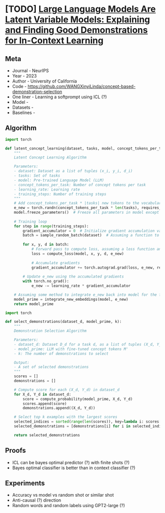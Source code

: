 # [TODO] [Large Language Models Are Latent Variable Models: Explaining and Finding Good Demonstrations for In-Context Learning](https://arxiv.org/pdf/2301.11916.pdf)

## Meta

* Journal - NeurIPS
* Year - 2023
* Author - University of California
* Code - https://github.com/WANGXinyiLinda/concept-based-demonstration-selection
* One liner - Learning a softprompt using ICL (?)
* Model -
* Datasets -
* Baselines -

## Algorithm

```python
import torch

def latent_concept_learning(dataset, tasks, model, concept_tokens_per_task, learning_rate, training_steps):
    """
    Latent Concept Learning Algorithm

    Parameters:
    - dataset: Dataset as a list of tuples (x_i, y_i, d_i)
    - tasks: Set of tasks
    - model: Pre-trained Language Model (LLM)
    - concept_tokens_per_task: Number of concept tokens per task
    - learning_rate: Learning rate
    - training_steps: Number of training steps
    """
    # Add concept_tokens_per_task * |tasks| new tokens to the vocabulary and initialize their embeddings
    e_new = torch.randn(concept_tokens_per_task * len(tasks), requires_grad=True)  # Random initialization
    model.freeze_parameters()  # Freeze all parameters in model except e_new
    
    # Training loop
    for step in range(training_steps):
        gradient_accumulator = 0  # Initialize gradient accumulation variable
        batch = sample_random_batch(dataset)  # Assuming a function to sample a batch from dataset
        
        for x, y, d in batch:
            # Forward pass to compute loss, assuming a loss function and a method to integrate e_new
            loss = compute_loss(model, x, y, d, e_new)
            
            # Accumulate gradients
            gradient_accumulator += torch.autograd.grad(loss, e_new, retain_graph=True)[0]
        
        # Update e_new using the accumulated gradients
        with torch.no_grad():
            e_new -= learning_rate * gradient_accumulator

    # Assuming some method to integrate e_new back into model for the final model M'
    model_prime = integrate_new_embeddings(model, e_new)
    return model_prime

```

```python
import torch

def select_demonstrations(dataset_d, model_prime, k):
    """
    Demonstration Selection Algorithm

    Parameters:
    - dataset_d: Dataset D_d for a task d, as a list of tuples (X_d, Y_d)
    - model_prime: LLM with fine-tuned concept tokens M'
    - k: The number of demonstrations to select

    Output:
    - A set of selected demonstrations
    """
    scores = []
    demonstrations = []

    # Compute score for each (X_d, Y_d) in dataset_d
    for X_d, Y_d in dataset_d:
        score = compute_probability(model_prime, X_d, Y_d)
        scores.append(score)
        demonstrations.append((X_d, Y_d))

    # Select top k examples with the largest scores
    selected_indices = sorted(range(len(scores)), key=lambda i: scores[i], reverse=True)[:k]
    selected_demonstrations = [demonstrations[i] for i in selected_indices]

    return selected_demonstrations
```

## Proofs

* ICL can be bayes optimal predictor (?) with finite shots (?)
* Bayes optimal classifier is better than in context classifier (?)

## Experiments

* Accuracy vs model vs random shot or similar shot
* Anti-causal (?) direction
* Random words and random labels using GPT2-large (?)
